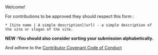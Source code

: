 Welcome!

For contributions to be approved they should respect this form :

`* [Site name | A simple description](url) - a simple description of the site or slogan of the site. `

__NEW :You should also consider sorting your submission alphabetically.__

And adhere to the [Contributor Covenant Code of Conduct](./CODE_OF_CONDUCT.md)
